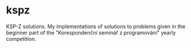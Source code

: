 # kspz
KSP-Z solutions.
My implementations of solutions to problems given in the beginner part of the "Korespondenční seminář z programování" yearly competition.
